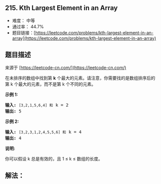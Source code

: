 ## 215. Kth Largest Element in an Array

- 难度： 中等
- 通过率： 44.7%
- 题目链接：[https://leetcode.com/problems/kth-largest-element-in-an-array](https://leetcode.com/problems/kth-largest-element-in-an-array)


## 题目描述

来源于 [https://leetcode-cn.com/](https://leetcode-cn.com/)

<p>在未排序的数组中找到第 <strong>k</strong> 个最大的元素。请注意，你需要找的是数组排序后的第 k 个最大的元素，而不是第 k 个不同的元素。</p>

<p><strong>示例 1:</strong></p>

<pre><strong>输入:</strong> <code>[3,2,1,5,6,4] 和</code> k = 2
<strong>输出:</strong> 5
</pre>

<p><strong>示例&nbsp;2:</strong></p>

<pre><strong>输入:</strong> <code>[3,2,3,1,2,4,5,5,6] 和</code> k = 4
<strong>输出:</strong> 4</pre>

<p><strong>说明: </strong></p>

<p>你可以假设 k 总是有效的，且 1 &le; k &le; 数组的长度。</p>


## 解法：